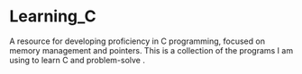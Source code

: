 # Learning_C
A resource for developing proficiency in C programming, focused on memory management and pointers.  This is a collection of the programs I am using to learn C and problem-solve .
